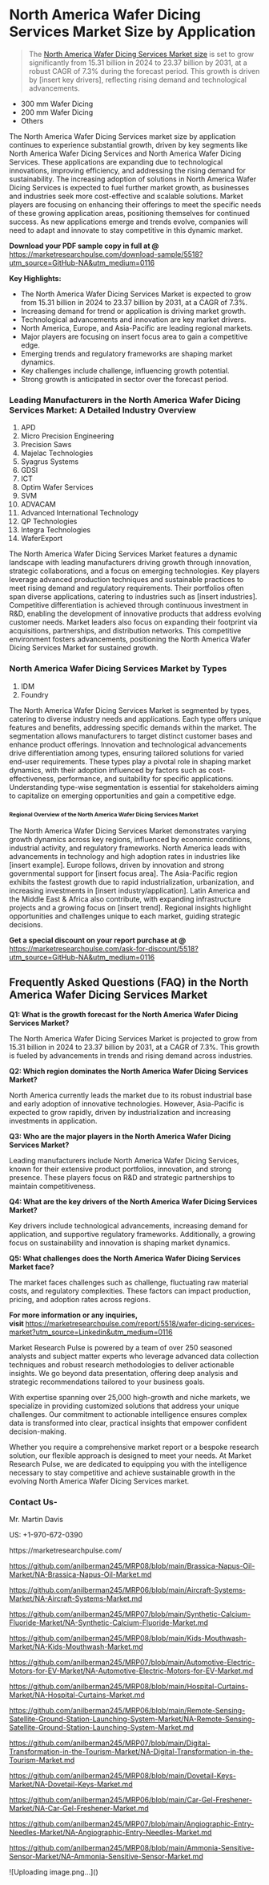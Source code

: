 <h1>North America Wafer Dicing Services Market&nbsp;Size by Application</h1><blockquote><p>The <a href="https://marketresearchpulse.com/download-sample/5518?utm_source=GitHub-NA&amp;utm_medium=0116">North America Wafer Dicing Services Market size</a> is set to grow significantly from 15.31 billion in 2024 to 23.37 billion by 2031, at a robust CAGR of 7.3% during the forecast period. This growth is driven by [insert key drivers], reflecting rising demand and technological advancements.</p></blockquote><ul><li>300 mm Wafer Dicing<li> 200 mm Wafer Dicing<li> Others</li></ul><p>The North America Wafer Dicing Services market size by application continues to experience substantial growth, driven by key segments like North America Wafer Dicing Services and North America Wafer Dicing Services. These applications are expanding due to technological innovations, improving efficiency, and addressing the rising demand for sustainability. The increasing adoption of solutions in North America Wafer Dicing Services is expected to fuel further market growth, as businesses and industries seek more cost-effective and scalable solutions. Market players are focusing on enhancing their offerings to meet the specific needs of these growing application areas, positioning themselves for continued success. As new applications emerge and trends evolve, companies will need to adapt and innovate to stay competitive in this dynamic market.</p><p><strong>Download your PDF sample copy in full at @ </strong><a href="https://marketresearchpulse.com/download-sample/5518?utm_source=GitHub-NA&amp;utm_medium=0116">https://marketresearchpulse.com/download-sample/5518?utm_source=GitHub-NA&amp;utm_medium=0116</a></p><p><strong>Key Highlights: </strong></p><ul><li>The North America Wafer Dicing Services Market is expected to grow from 15.31 billion in 2024 to 23.37 billion by 2031, at a CAGR of 7.3%.</li><li>Increasing demand for trend or application is driving market growth.</li><li>Technological advancements and innovation are key market drivers.</li><li>North America, Europe, and Asia-Pacific are leading regional markets.</li><li>Major players are focusing on insert focus area to gain a competitive edge.</li><li>Emerging trends and regulatory frameworks are shaping market dynamics.</li><li>Key challenges include challenge, influencing growth potential.</li><li>Strong growth is anticipated in sector over the forecast period.</li></ul><h3>Leading Manufacturers in the North America Wafer Dicing Services Market: A Detailed Industry Overview</h3><ol><li>APD</li><li>Micro Precision Engineering</li><li>Precision Saws</li><li>Majelac Technologies</li><li>Syagrus Systems</li><li>GDSI</li><li>ICT</li><li>Optim Wafer Services</li><li>SVM</li><li>ADVACAM</li><li>Advanced International Technology</li><li>QP Technologies</li><li>Integra Technologies</li><li>WaferExport</li></ol><div class="flex max-w-full flex-col flex-grow"><div class="min-h-8 text-message flex w-full flex-col items-end gap-2 whitespace-normal break-words [.text-message+&amp;]:mt-5" dir="auto" data-message-author-role="assistant" data-message-id="fd8432e4-4910-450d-b182-61b7bfb0a01f" data-message-model-slug="gpt-4o"><div class="flex w-full flex-col gap-1 empty:hidden first:pt-[3px]"><div class="markdown prose w-full break-words dark:prose-invert light"><p>The North America Wafer Dicing Services Market features a dynamic landscape with leading manufacturers driving growth through innovation, strategic collaborations, and a focus on emerging technologies. Key players leverage advanced production techniques and sustainable practices to meet rising demand and regulatory requirements. Their portfolios often span diverse applications, catering to industries such as [insert industries]. Competitive differentiation is achieved through continuous investment in R&amp;D, enabling the development of innovative products that address evolving customer needs. Market leaders also focus on expanding their footprint via acquisitions, partnerships, and distribution networks. This competitive environment fosters advancements, positioning the North America Wafer Dicing Services Market for sustained growth.</p></div></div></div></div><h3>North America Wafer Dicing Services Market by Types</h3><ol><li>IDM<li> Foundry</li></ol><div class="flex max-w-full flex-col flex-grow"><div class="min-h-8 text-message flex w-full flex-col items-end gap-2 whitespace-normal break-words [.text-message+&amp;]:mt-5" dir="auto" data-message-author-role="assistant" data-message-id="084470be-0bb7-4664-bddf-5156b4f41249" data-message-model-slug="gpt-4o-mini"><div class="flex w-full flex-col gap-1 empty:hidden first:pt-[3px]"><div class="markdown prose w-full break-words dark:prose-invert light"><p>The North America Wafer Dicing Services Market is segmented by types, catering to diverse industry needs and applications. Each type offers unique features and benefits, addressing specific demands within the market. The segmentation allows manufacturers to target distinct customer bases and enhance product offerings. Innovation and technological advancements drive differentiation among types, ensuring tailored solutions for varied end-user requirements. These types play a pivotal role in shaping market dynamics, with their adoption influenced by factors such as cost-effectiveness, performance, and suitability for specific applications. Understanding type-wise segmentation is essential for stakeholders aiming to capitalize on emerging opportunities and gain a competitive edge.</p></div></div></div></div><h3><span style="font-size: 11px;">Regional Overview of the North America Wafer Dicing Services Market</span></h3><div class="flex max-w-full flex-col flex-grow"><div class="min-h-8 text-message flex w-full flex-col items-end gap-2 whitespace-normal break-words [.text-message+&amp;]:mt-5" dir="auto" data-message-author-role="assistant" data-message-id="e9038762-ce64-4e30-91c9-9bd413514231" data-message-model-slug="gpt-4o-mini"><div class="flex w-full flex-col gap-1 empty:hidden first:pt-[3px]"><div class="markdown prose w-full break-words dark:prose-invert light"><p>The North America Wafer Dicing Services Market demonstrates varying growth dynamics across key regions, influenced by economic conditions, industrial activity, and regulatory frameworks. North America leads with advancements in technology and high adoption rates in industries like [insert example]. Europe follows, driven by innovation and strong governmental support for [insert focus area]. The Asia-Pacific region exhibits the fastest growth due to rapid industrialization, urbanization, and increasing investments in [insert industry/application]. Latin America and the Middle East &amp; Africa also contribute, with expanding infrastructure projects and a growing focus on [insert trend]. Regional insights highlight opportunities and challenges unique to each market, guiding strategic decisions.</p></div></div></div></div><p><strong>Get a special discount on your report purchase at @ </strong><a href="https://marketresearchpulse.com/ask-for-discount/5518?utm_source=GitHub-NA&amp;utm_medium=0116">https://marketresearchpulse.com/ask-for-discount/5518?utm_source=GitHub-NA&amp;utm_medium=0116</a></p><h2>Frequently Asked Questions (FAQ) in the North America Wafer Dicing Services Market</h2><p><strong>Q1: What is the growth forecast for the North America Wafer Dicing Services Market?</strong></p><p>The North America Wafer Dicing Services Market is projected to grow from 15.31 billion in 2024 to 23.37 billion by 2031, at a CAGR of 7.3%. This growth is fueled by advancements in trends and rising demand across industries.</p><p><strong>Q2: Which region dominates the North America Wafer Dicing Services Market?</strong></p><p>North America currently leads the market due to its robust industrial base and early adoption of innovative technologies. However, Asia-Pacific is expected to grow rapidly, driven by industrialization and increasing investments in application.</p><p><strong>Q3: Who are the major players in the North America Wafer Dicing Services Market?</strong></p><p>Leading manufacturers include North America Wafer Dicing Services, known for their extensive product portfolios, innovation, and strong presence. These players focus on R&amp;D and strategic partnerships to maintain competitiveness.</p><p><strong>Q4: What are the key drivers of the North America Wafer Dicing Services Market?</strong></p><p>Key drivers include technological advancements, increasing demand for application, and supportive regulatory frameworks. Additionally, a growing focus on sustainability and innovation is shaping market dynamics.</p><p><strong>Q5: What challenges does the North America Wafer Dicing Services Market face?</strong></p><p>The market faces challenges such as challenge, fluctuating raw material costs, and regulatory complexities. These factors can impact production, pricing, and adoption rates across regions.</p><p><strong>For more information or any inquiries, visit&nbsp;</strong><a href="https://marketresearchpulse.com/report/5518/wafer-dicing-services-market?utm_source=Linkedin&utm_medium=0116">https://marketresearchpulse.com/report/5518/wafer-dicing-services-market?utm_source=Linkedin&utm_medium=0116</a></p><p>Market Research Pulse is powered by a team of over 250 seasoned analysts and subject matter experts who leverage advanced data collection techniques and robust research methodologies to deliver actionable insights. We go beyond data presentation, offering deep analysis and strategic recommendations tailored to your business goals.</p><p>With expertise spanning over 25,000 high-growth and niche markets, we specialize in providing customized solutions that address your unique challenges. Our commitment to actionable intelligence ensures complex data is transformed into clear, practical insights that empower confident decision-making.</p><p>Whether you require a comprehensive market report or a bespoke research solution, our flexible approach is designed to meet your needs. At Market Research Pulse, we are dedicated to equipping you with the intelligence necessary to stay competitive and achieve sustainable growth in the evolving North America Wafer Dicing Services market.</p><h3><strong>Contact Us-</strong></h3><p>Mr. Martin Davis</p><p>US: +1-970-672-0390</p><p>https://marketresearchpulse.com/</p><p><a href="https://github.com/anilberman245/MRP08/blob/main/Brassica-Napus-Oil-Market/NA-Brassica-Napus-Oil-Market.md">https://github.com/anilberman245/MRP08/blob/main/Brassica-Napus-Oil-Market/NA-Brassica-Napus-Oil-Market.md</a></p><p><a href="https://github.com/anilberman245/MRP06/blob/main/Aircraft-Systems-Market/NA-Aircraft-Systems-Market.md">https://github.com/anilberman245/MRP06/blob/main/Aircraft-Systems-Market/NA-Aircraft-Systems-Market.md</a></p><p><a href="https://github.com/anilberman245/MRP07/blob/main/Synthetic-Calcium-Fluoride-Market/NA-Synthetic-Calcium-Fluoride-Market.md">https://github.com/anilberman245/MRP07/blob/main/Synthetic-Calcium-Fluoride-Market/NA-Synthetic-Calcium-Fluoride-Market.md</a></p><p><a href="https://github.com/anilberman245/MRP08/blob/main/Kids-Mouthwash-Market/NA-Kids-Mouthwash-Market.md">https://github.com/anilberman245/MRP08/blob/main/Kids-Mouthwash-Market/NA-Kids-Mouthwash-Market.md</a></p><p><a href="https://github.com/anilberman245/MRP07/blob/main/Automotive-Electric-Motors-for-EV-Market/NA-Automotive-Electric-Motors-for-EV-Market.md">https://github.com/anilberman245/MRP07/blob/main/Automotive-Electric-Motors-for-EV-Market/NA-Automotive-Electric-Motors-for-EV-Market.md</a></p><p><a href="https://github.com/anilberman245/MRP08/blob/main/Hospital-Curtains-Market/NA-Hospital-Curtains-Market.md">https://github.com/anilberman245/MRP08/blob/main/Hospital-Curtains-Market/NA-Hospital-Curtains-Market.md</a></p><p><a href="https://github.com/anilberman245/MRP06/blob/main/Remote-Sensing-Satellite-Ground-Station-Launching-System-Market/NA-Remote-Sensing-Satellite-Ground-Station-Launching-System-Market.md">https://github.com/anilberman245/MRP06/blob/main/Remote-Sensing-Satellite-Ground-Station-Launching-System-Market/NA-Remote-Sensing-Satellite-Ground-Station-Launching-System-Market.md</a></p><p><a href="https://github.com/anilberman245/MRP07/blob/main/Digital-Transformation-in-the-Tourism-Market/NA-Digital-Transformation-in-the-Tourism-Market.md">https://github.com/anilberman245/MRP07/blob/main/Digital-Transformation-in-the-Tourism-Market/NA-Digital-Transformation-in-the-Tourism-Market.md</a></p><p><a href="https://github.com/anilberman245/MRP08/blob/main/Dovetail-Keys-Market/NA-Dovetail-Keys-Market.md">https://github.com/anilberman245/MRP08/blob/main/Dovetail-Keys-Market/NA-Dovetail-Keys-Market.md</a></p><p><a href="https://github.com/anilberman245/MRP06/blob/main/Car-Gel-Freshener-Market/NA-Car-Gel-Freshener-Market.md">https://github.com/anilberman245/MRP06/blob/main/Car-Gel-Freshener-Market/NA-Car-Gel-Freshener-Market.md</a></p><p><a href="https://github.com/anilberman245/MRP07/blob/main/Angiographic-Entry-Needles-Market/NA-Angiographic-Entry-Needles-Market.md">https://github.com/anilberman245/MRP07/blob/main/Angiographic-Entry-Needles-Market/NA-Angiographic-Entry-Needles-Market.md</a></p><p><a href="https://github.com/anilberman245/MRP08/blob/main/Ammonia-Sensitive-Sensor-Market/NA-Ammonia-Sensitive-Sensor-Market.md">https://github.com/anilberman245/MRP08/blob/main/Ammonia-Sensitive-Sensor-Market/NA-Ammonia-Sensitive-Sensor-Market.md</a></p>
![Uploading image.png…]()
